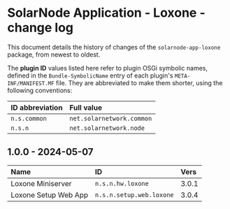 # SolarNode Application - Loxone - change log

This document details the history of changes of the `solarnode-app-loxone` package, from
newest to oldest.

The **plugin ID** values listed here refer to plugin OSGi symbolic names, defined in the
`Bundle-SymbolicName` entry of each plugin's `META-INF/MANIFEST.MF` file. They are abbreviated to
make them shorter, using the following conventions:

| ID abbreviation | Full value                |
|:----------------|:--------------------------|
| `n.s.common`    | `net.solarnetwork.common` |
| `n.s.n`         | `net.solarnetwork.node`   |

## 1.0.0 - 2024-05-07

| Name                 | ID                       | Vers  |
|:---------------------|:-------------------------|:------|
| Loxone Miniserver    | `n.s.n.hw.loxone`        | 3.0.1 |
| Loxone Setup Web App | `n.s.n.setup.web.loxone` | 3.0.4 |
